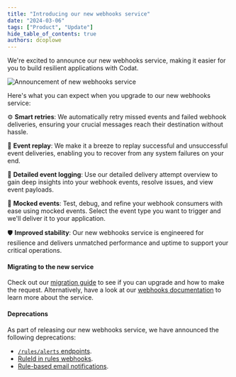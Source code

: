 ```yaml
---
title: "Introducing our new webhooks service"
date: "2024-03-06"
tags: ["Product", "Update"]
hide_table_of_contents: true
authors: dcoplowe
---
```


We're excited to announce our new webhooks service, making it easier for you to build resilient applications with Codat.

<!--truncate-->

![Announcement of new webhooks service](/img/updates/240306-webhooks-announcement.png)

Here's what you can expect when you upgrade to our new webhooks service:

⚙️ **Smart retries**: We automatically retry missed events and failed webhook deliveries, ensuring your crucial messages reach their destination without hassle.

🔄 **Event replay**: We make it a breeze to replay successful and unsuccessful event deliveries, enabling you to recover from any system failures on your end.

📝 **Detailed event logging**: Use our detailed delivery attempt overview to gain deep insights into your webhook events, resolve issues, and view event payloads.

🧪 **Mocked events**: Test, debug, and refine your webhook consumers with ease using mocked events. Select the event type you want to trigger and we'll deliver it to your application.

🛡️ **Improved stability**: Our new webhooks service is engineered for resilience and delivers unmatched performance and uptime to support your critical operations.

#### Migrating to the new service

Check out our [migration guide](/using-the-api/webhooks/migration-guide) to see if you can upgrade and how to make the request. Alternatively, have a look at our [webhooks documentation](/using-the-api/webhooks/overview) to learn more about the service.

#### Deprecations

As part of releasing our new webhooks service, we have announced the following deprecations:

- [`/rules/alerts` endpoints](/updates/240306-deprecation-rules-alerts).
- [RuleId in rules webhooks](/updates/240320-deprecation-ruleId).
- [Rule-based email notifications](/updates/240405-deprecation-rule-based-email-notifications).
